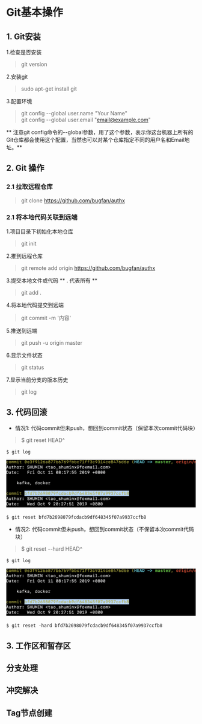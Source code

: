 # Git基本操作

## 1. Git安装

1.检查是否安装
> git version

2.安装git

>sudo apt-get install git

3.配置环境
> git config --global user.name "Your Name"<br>
> git config --global user.email "email@example.com"<br>

** 注意git config命令的--global参数，用了这个参数，表示你这台机器上所有的Git仓库都会使用这个配置，当然也可以对某个仓库指定不同的用户名和Email地址。** 




## 2. Git 操作

### 2.1 拉取远程仓库
> git clone https://github.com/bugfan/authx

### 2.1 将本地代码关联到远端
1.项目目录下初始化本地仓库</br>
>git init</br>

2.推到远程仓库
>git remote add origin https://github.com/bugfan/authx

3.提交本地文件或代码  ** . 代表所有 **
>git add . 

4.将本地代码提交到远端
>git commit -m '内容'

5.推送到远端
>git push -u origin master

6.显示文件状态

> git status

7.显示当前分支的版本历史

> git log 

## 3. 代码回滚

- 情况1: 代码commit但未push，想回到commit状态（保留本次commit代码块）

> $ git reset HEAD^

```shell
$ git log 
```


![Git](./assets/20191011825.png)

```shell
$ git reset bfd7b2698079fcdacb9df648345f07a9937ccfb8  
```



- 情况2: 代码commit但未push，想回到commit状态（不保留本次commit代码块）

> $ git reset --hard HEAD^

```shell
$ git log 
```

![Git](./assets/20191011825.png)

```shell
$ git reset -hard bfd7b2698079fcdacb9df648345f07a9937ccfb8
```



## 3. 工作区和暂存区




## 分支处理


## 冲突解决

## Tag节点创建

## 



